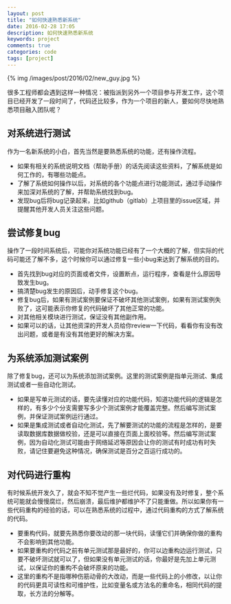 ```yaml
---
layout: post
title: "如何快速熟悉新系统"
date: 2016-02-28 17:05
description: 如何快速熟悉新系统
keywords: project
comments: true
categories: code
tags: [project]
---
```


{% img /images/post/2016/02/new_guy.jpg %}  
  
很多工程师都会遇到这样一种情况：被指派到另外一个项目参与开发工作，这个项目已经开发了一段时间了，代码还比较多，作为一个项目的新人，要如何尽快地熟悉项目融入团队呢？  
  
<!--more-->  

## 对系统进行测试
  
作为一名新系统的小白，首先当然是要熟悉系统的功能，还有操作流程。  
  
* 如果有相关的系统说明文档（帮助手册）的话先阅读这些资料，了解系统是如何工作的，有哪些功能点。  
* 了解了系统如何操作以后，对系统的各个功能点进行功能测试，通过手动操作来加深对系统的了解，并帮助系统找到bug。  
* 发现bug后将bug记录起来，比如github（gitlab）上项目里的issue区域，并提醒其他开发人员关注这些问题。  
  
## 尝试修复bug
  
操作了一段时间系统后，可能你对系统功能已经有了一个大概的了解，但实际的代码可能还了解不多，这个时候你可以通过修复一些小bug来达到了解系统的目的。
  
* 首先找到bug对应的页面或者文件，设置断点，运行程序，查看是什么原因导致发生bug。
* 搞清楚bug发生的原因后，动手修复这个bug。
* 修复bug后，如果有测试案例要保证不破坏其他测试案例，如果有测试案例失败了，这可能表示你修复的代码破坏了其他正常的功能。
* 对其他相关模块进行测试，保证没有其他副作用。
* 如果可以的话，让其他资深的开发人员给你review一下代码，看看你有没有改出问题，或者是有没有其他更好的解决方案。  
  
## 为系统添加测试案例
  
除了修复bug，还可以为系统添加测试案例。这里的测试案例是指单元测试、集成测试或者一些自动化测试。  
  
* 如果是写单元测试的话，要先读懂对应的功能代码，知道功能代码的逻辑是怎样的，有多少个分支需要写多少个测试案例才能覆盖完整。然后编写测试案例，并保证测试案例运行通过。
* 如果是集成测试或者自动化测试，先了解要测试的功能的流程是怎样的，是要读取数据库数据做校验，还是可以直接在页面上面校验等。然后编写测试案例，因为自动化测试可能由于网络延迟等原因会让你的测试有时成功有时失败，请记住要避免这种情况，确保测试是百分之百运行成功的。  
  
## 对代码进行重构
  
有时候系统开发久了，就会不知不觉产生一些烂代码，如果没有及时修复，整个系统可能就会慢慢腐烂，然后崩溃，最后维护都维护不了只能重做。所以如果你有一些代码重构的经验的话，可以在熟悉系统的过程中，通过代码重构的方式了解系统的代码。  
  
* 要重构代码，就要先熟悉你要改动的那一块代码，读懂它们并确保你做的重构不会影响到其他功能。  
* 如果要重构的代码之前有单元测试那是最好的，你可以边重构边运行测试，只要不破坏测试就可以了，但如果没有单元测试的话，你最好是先加上单元测试，以保证你的重构不会破坏原来的功能。
* 这里的重构不是指哪种伤筋动骨的大改动，而是一些代码上的小修改，以让你的代码更具可读性和可维护性，比如变量名或方法名的重命名，相同代码的提取，长方法的分解等。  
  


